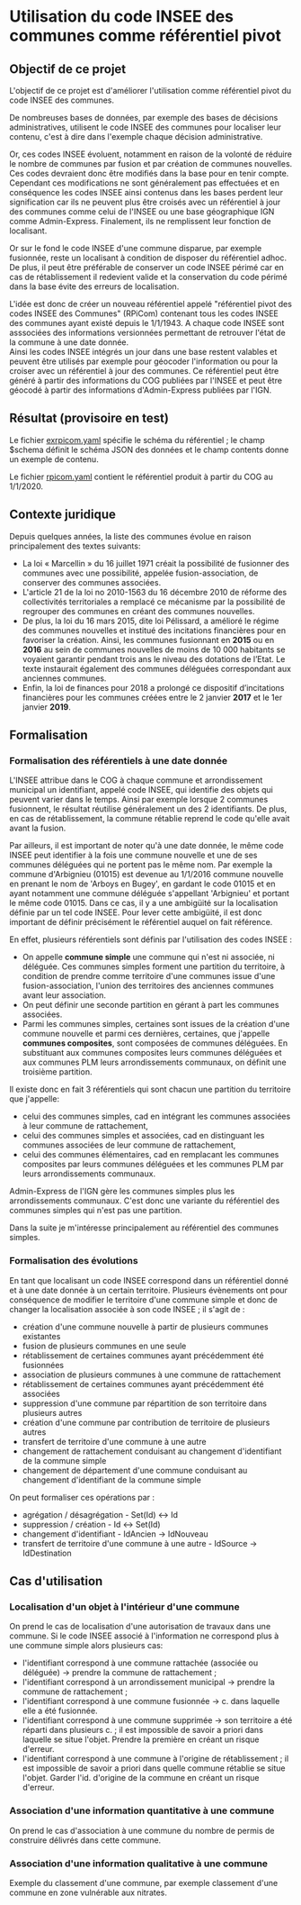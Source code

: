 # Utilisation du code INSEE des communes comme référentiel pivot

## Objectif de ce projet
L'objectif de ce projet est d'améliorer l'utilisation comme référentiel pivot du code INSEE des communes.

De nombreuses bases de données, par exemple des bases de décisions administratives, utilisent le code INSEE des communes
pour localiser leur contenu, c'est à dire dans l'exemple chaque décision administrative.

Or, ces codes INSEE évoluent, notamment en raison de la volonté de réduire le nombre de communes
par fusion et par création de communes nouvelles.
Ces codes devraient donc être modifiés dans la base pour en tenir compte.
Cependant ces modifications ne sont généralement pas effectuées
et en conséquence les codes INSEE ainsi contenus dans les bases perdent leur signification
car ils ne peuvent plus être croisés
avec un référentiel à jour des communes comme celui de l'INSEE ou une base géographique IGN comme Admin-Express.
Finalement, ils ne remplissent leur fonction de localisant.

Or sur le fond le code INSEE d'une commune disparue, par exemple fusionnée,
reste un localisant à condition de disposer du référentiel adhoc.
De plus, il peut être préférable de conserver un code INSEE périmé car en cas de rétablissement il redevient valide
et la conservation du code périmé dans la base évite des erreurs de localisation.

L'idée est donc de créer un nouveau référentiel appelé "référentiel pivot des codes INSEE des Communes" (RPiCom)
contenant tous les codes INSEE des communes ayant existé depuis le 1/1/1943.
A chaque code INSEE sont asssociées des informations versionnées permettant de retrouver l'état de la commune à une date
donnée.  
Ainsi les codes INSEE intégrés un jour dans une base restent valables et peuvent être utilisés par exemple pour géocoder
l'information ou pour la croiser avec un référentiel à jour des communes.
Ce référentiel peut être généré à partir des informations du COG publiées par l'INSEE
et peut être géocodé à partir des informations d'Admin-Express publiées par l'IGN.

## Résultat (provisoire en test)
Le fichier [exrpicom.yaml](exrpicom.yaml) spécifie le schéma du référentiel ;
le champ $schema définit le schéma JSON des données et le champ contents donne un exemple de contenu.

Le fichier [rpicom.yaml](rpicom.yaml) contient le référentiel produit à partir du COG au 1/1/2020.

## Contexte juridique
Depuis quelques années, la liste des communes évolue en raison principalement des textes suivants:

  - La loi « Marcellin » du 16 juillet 1971 créait la possibilité de fusionner des communes avec une possibilité,
    appelée fusion-association, de conserver des communes associées.
  - L'article 21 de la loi no 2010-1563 du 16 décembre 2010 de réforme des collectivités territoriales
    a remplacé ce mécanisme par la possibilité de regrouper des communes en créant des communes nouvelles.  
  - De plus, la loi du 16 mars 2015, dite loi Pélissard, a amélioré le régime des communes nouvelles et institué des 
    incitations financières pour en favoriser la création. Ainsi, les communes fusionnant en **2015** ou en **2016** 
    au sein de communes nouvelles de moins de 10 000 habitants se voyaient garantir pendant trois ans le niveau des 
    dotations de l’Etat.
    Le texte instaurait également des communes déléguées correspondant aux anciennes communes.  
  - Enfin, la loi de finances pour 2018 a prolongé ce dispositif d’incitations financières pour les communes créées
    entre le 2 janvier **2017** et le 1er janvier **2019**.

## Formalisation
### Formalisation des référentiels à une date donnée
L'INSEE attribue dans le COG à chaque commune et arrondissement municipal un identifiant, appelé code INSEE,
qui identifie des objets qui peuvent varier dans le temps.
Ainsi par exemple lorsque 2 communes fusionnent, le résultat réutilise généralement un des 2 identifiants.
De plus, en cas de rétablissement, la commune rétablie reprend le code qu'elle avait avant la fusion.

Par ailleurs, il est important de noter qu'à une date donnée, le même code INSEE peut identifier à la fois
une commune nouvelle et une de ses communes déléguées qui ne portent pas le même nom.
Par exemple la commune d'Arbignieu (01015) est devenue au 1/1/2016 commune nouvelle en prenant le nom de 'Arboys en Bugey',
en gardant le code 01015 et en ayant notamment une commune déléguée s'appellant 'Arbignieu' et portant le même code 01015.
Dans ce cas, il y a une ambigüité sur la localisation définie par un tel code INSEE.
Pour lever cette ambigüité, il est donc important de définir précisément le référentiel auquel on fait référence.

En effet, plusieurs référentiels sont définis par l'utilisation des codes INSEE :

  - On appelle **commune simple** une commune qui n'est ni associée, ni déléguée.
    Ces communes simples forment une partition du territoire, à condition de prendre comme territoire d'une communes issue
    d'une fusion-association, l'union des territoires des anciennes communes avant leur association.
  - On peut définir une seconde partition en gérant à part les communes associées.
  - Parmi les communes simples, certaines sont issues de la création d'une commune nouvelle et parmi ces dernières,
    certaines, que j'appelle **communes composites**, sont composées de communes déléguées.
    En substituant aux communes composites leurs communes déléguées et aux communes PLM leurs arrondissements communaux,
    on définit une troisième partition.
  
Il existe donc en fait 3 référentiels qui sont chacun une partition du territoire que j'appelle:
    
  - celui des communes simples, cad en intégrant les communes associées à leur commune de rattachement,
  - celui des communes simples et associées, cad en distinguant les communes associées de leur commune de  rattachement,
  - celui des communes élémentaires, cad en remplacant les communes composites par leurs communes déléguées et
    les communes PLM par leurs arrondissements communaux.
    
Admin-Express de l'IGN gère les communes simples plus les arrondissements communaux.
C'est donc une variante du référentiel des communes simples qui n'est pas une partition.

Dans la suite je m'intéresse principalement au référentiel des communes simples.

### Formalisation des évolutions
En tant que localisant un code INSEE correspond dans un référentiel donné et à une date donnée à un certain territoire.
Plusieurs évènements ont pour conséquence de modifier le territoire d'une commune simple
et donc de changer la localisation associée à son code INSEE ;
il s'agit de :

  - création d'une commune nouvelle à partir de plusieurs communes existantes
  - fusion de plusieurs communes en une seule
  - rétablissement de certaines communes ayant précédemment été fusionnées
  - association de plusieurs communes à une commune de rattachement
  - rétablissement de certaines communes ayant précédemment été associées
  - suppression d'une commune par répartition de son territoire dans plusieurs autres
  - création d'une commune par contribution de territoire de plusieurs autres
  - transfert de territoire d'une commune à une autre
  - changement de rattachement conduisant au changement d'identifiant de la commune simple
  - changement de département d'une commune conduisant au changement d'identifiant de la commune simple
  
On peut formaliser ces opérations par :

  - agrégation / désagrégation - Set(Id) <-> Id
  - suppression / création - Id <-> Set(Id)
  - changement d'identifiant - IdAncien -> IdNouveau
  - transfert de territoire d'une commune à une autre - IdSource -> IdDestination
  
## Cas d'utilisation

### Localisation d'un objet à l'intérieur d'une commune
On prend le cas de localisation d'une autorisation de travaux dans une commune.
Si le code INSEE associé à l'information ne correspond plus à une commune simple alors plusieurs cas:

  - l'identifiant correspond à une commune rattachée (associée ou déléguée) -> prendre la commune de rattachement ;
  - l'identifiant correspond à un arrondissement municipal -> prendre la commune de rattachement ;
  - l'identifiant correspond à une commune fusionnée -> c. dans laquelle elle a été fusionnée.
  - l'identifiant correspond à une commune supprimée -> son territoire a été réparti dans plusieurs c. ;
    il est impossible de savoir a priori dans laquelle se situe l'objet. Prendre la première en créant un risque d'erreur.
  - l'identifiant correspond à une commune à l'origine de rétablissement ;
    il est impossible de savoir a priori dans quelle commune rétablie se situe l'objet.
    Garder l'id. d'origine de la commune en créant un risque d'erreur.

### Association d'une information quantitative à une commune
On prend le cas d'association à une commune du nombre de permis de construire délivrés dans cette commune.

### Association d'une information qualitative à une commune
Exemple du classement d'une commune, par exemple classement d'une commune en zone vulnérable aux nitrates.
